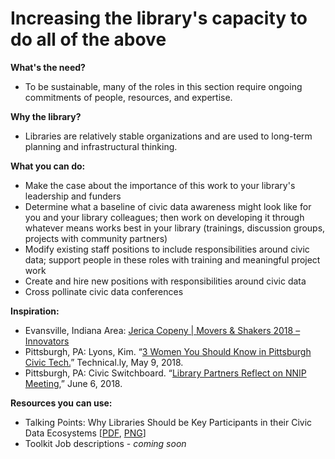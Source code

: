 # Increasing  the library's capacity to do all of the above

**What's the need?**

* To be sustainable, many of the roles in this section require ongoing commitments of people, resources, and expertise.

**Why the library?** &#x20;

* Libraries are relatively stable organizations and are used to long-term planning and infrastructural thinking.

**What you can do:**

* Make the case about the importance of this work to your library's leadership and funders
* Determine what a baseline of civic data awareness might look like for you and your library colleagues; then work on developing it through whatever means works best in your library (trainings, discussion groups, projects with community partners) &#x20;
* Modify existing staff positions to include responsibilities around civic data; support people in these roles with training and meaningful project work
* Create and hire new positions with responsibilities around civic data
* Cross pollinate civic data conferences

**Inspiration:**

* Evansville, Indiana Area: [Jerica Copeny | Movers & Shakers 2018 – Innovators](https://www.libraryjournal.com/?detailStory=jerica-copeny-movers-shakers-2018-innovators)&#x20;
* Pittsburgh, PA: Lyons, Kim. “[3 Women You Should Know in Pittsburgh Civic Tech.](https://technical.ly/pittsburgh/2018/05/09/3-women-you-should-know-pittsburgh-civic-tech-open-data-pgh/)” Technical.ly,  May 9, 2018.
* Pittsburgh, PA: Civic Switchboard. “[Library Partners Reflect on NNIP Meeting](https://civic-switchboard.github.io/post\_9/),” June 6, 2018.&#x20;

**Resources you can use:** &#x20;

* Talking Points: Why Libraries Should be Key Participants in their Civic Data Ecosystems \[[PDF](../toolkit/CSTalkingPoints.pdf), [PNG](../toolkit/CSTalkingPoints.png)]
* Toolkit Job descriptions - _coming soon_

